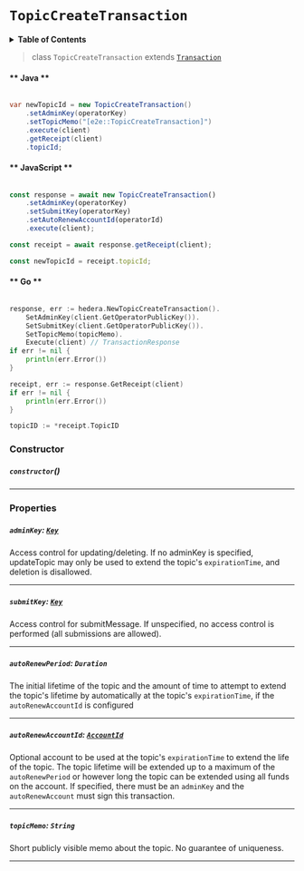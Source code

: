 # `TopicCreateTransaction`

<details>
<summary><b>Table of Contents</b></summary>

| Item | Java | JavaScript | Go
| - | - | - | - |
| [`TopicId`](#topicid-topicidreferenceconsensustopicidmd) | ✅ | ✅ | ✅
| [`TopicMemo`](#topicmemo-string) | ✅ | ✅ | ✅
| [`AdminKey`](#adminkey-keyreferencecryptographykeymd) | ✅ | ✅ | ✅
| [`SubmitKey`](#submitkey-keyreferencecryptographykeymd) | ✅ | ✅ | ✅
| [`AutoRenewPeriod`](#autorenewperiod-duration) | ✅ | ✅ | ✅
| [`AutoRenewAccountId`](#autorenewaccountid-accountidreferencecryptocurrencyaccountidmd) | ✅ | ✅ | ✅
</details>

> class `TopicCreateTransaction` extends [`Transaction`](reference/Transaction.md)

<!-- tabs:start -->

#### ** Java **

```java

var newTopicId = new TopicCreateTransaction()
    .setAdminKey(operatorKey)
    .setTopicMemo("[e2e::TopicCreateTransaction]")
    .execute(client)
    .getReceipt(client)
    .topicId;
```

#### ** JavaScript **

```js

const response = await new TopicCreateTransaction()
    .setAdminKey(operatorKey)
    .setSubmitKey(operatorKey)
    .setAutoRenewAccountId(operatorId)
    .execute(client);

const receipt = await response.getReceipt(client);

const newTopicId = receipt.topicId;
```

#### ** Go **

```go

response, err := hedera.NewTopicCreateTransaction().
    SetAdminKey(client.GetOperatorPublicKey()).
    SetSubmitKey(client.GetOperatorPublicKey()).
    SetTopicMemo(topicMemo).
    Execute(client) // TransactionResponse
if err != nil {
    println(err.Error())
}

receipt, err := response.GetReceipt(client)
if err != nil {
    println(err.Error())
}

topicID := *receipt.TopicID
```

<!-- tabs:end -->

### Constructor

##### `constructor`()

---

### Properties

##### `adminKey`: [`Key`](reference/cryptography/Key.md)

Access control for updating/deleting.
If no adminKey is specified, updateTopic may only be used to extend the topic's `expirationTime`, and deletion
is disallowed.

---

##### `submitKey`: [`Key`](reference/cryptography/Key.md)

Access control for submitMessage. If unspecified, no access control is performed (all submissions are allowed).

---

##### `autoRenewPeriod`: `Duration`

The initial lifetime of the topic and the amount of time to attempt to extend the topic's lifetime by
automatically at the topic's `expirationTime`, if the `autoRenewAccountId` is configured

---

##### `autoRenewAccountId`: [`AccountId`](reference/cryptocurrency/AccountId.md)

Optional account to be used at the topic's `expirationTime` to extend the life of the topic.
The topic lifetime will be extended up to a maximum of the `autoRenewPeriod` or however long the topic
can be extended using all funds on the account.
If specified, there must be an `adminKey` and the `autoRenewAccount` must sign this transaction.

---

##### `topicMemo`: `String`

Short publicly visible memo about the topic. No guarantee of uniqueness.

---
